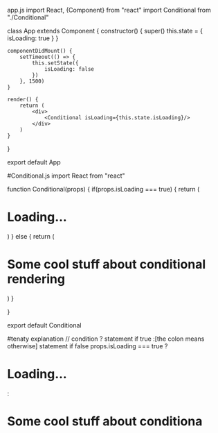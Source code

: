 app.js
import React, {Component} from "react"
import Conditional from "./Conditional"

class App extends Component {
    constructor() {
        super()
        this.state = {
            isLoading: true
        }
    }
    
    componentDidMount() {
        setTimeout(() => {
            this.setState({
                isLoading: false
            })
        }, 1500)
    }
    
    render() {
        return (
            <div>
                <Conditional isLoading={this.state.isLoading}/>
            </div>
        )
    }
}

export default App


#Conditional.js
import React from "react"

function Conditional(props) {
    if(props.isLoading === true) {
        return (
            <h1>Loading...</h1>
        )
    } else {
        return (
            <h1>Some cool stuff about conditional rendering</h1>
        )
    }
    
}

export default Conditional

#tenaty explanation
 // condition ? statement if true :[the colon means otherwise] statement if false
    props.isLoading === true ? <h1>Loading...</h1> : <h1>Some cool stuff about conditiona